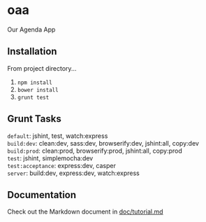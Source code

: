 oaa
===

Our Agenda App

## Installation
From project directory...  
1. ```npm install```  
2. ```bower install```  
3. ```grunt test```  

## Grunt Tasks
```default```: jshint, test, watch:express  
```build:dev```: clean:dev, sass:dev, browserify:dev, jshint:all, copy:dev  
```build:prod```: clean:prod, browserify:prod, jshint:all, copy:prod  
```test```: jshint, simplemocha:dev  
```test:acceptance```: express:dev, casper  
```server```: build:dev, express:dev, watch:express  

## Documentation

Check out the Markdown document in
[doc/tutorial.md](https://github.com/codefellows/oaa/blob/master/doc/tutorial.md)
